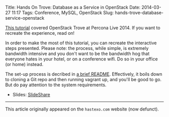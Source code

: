 Title: Hands On Trove: Database as a Service in OpenStack
Date: 2014-03-27 11:17
Tags: Conference, MySQL, OpenStack
Slug: hands-trove-database-service-openstack

[This
tutorial](http://www.percona.com/live/mysql-conference-2014/sessions/hands-trove-database-service-openstack-mysql)
covered OpenStack Trove at Percona Live 2014. If you want to recreate
the experience, read on!

<!--break-->

In order to make the most of this tutorial, you can recreate the
interactive steps presented. Please note: the process, while simple, is
extremely bandwidth intensive and you don't want to be the bandwidth hog
that everyone hates in your hotel, or on a conference wifi. Do so in
your office (or home) instead.

The set-up process is decribed in [a brief
README](https://github.com/fghaas/perconalive2014/blob/master/README.md).
Effectively, it boils down to cloning a Git repo and then running
vagrant up, and you'll be good to go. But do pay attention to the system
requirements.

* Slides: [SlideShare](https://www.slideshare.net/slideshow/embed_code/33588994)

* * *

This article originally appeared on the `hastexo.com` website (now defunct).
